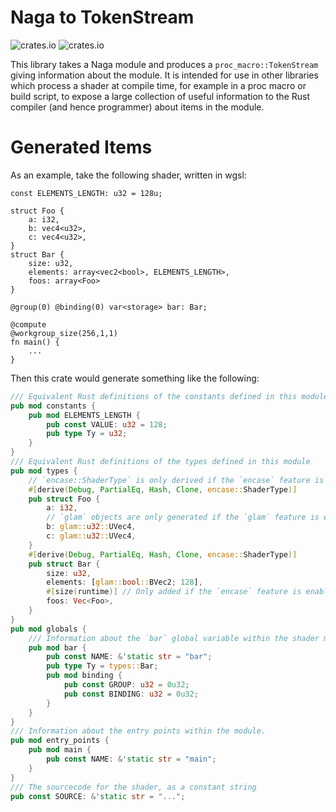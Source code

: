 # Naga to TokenStream
![crates.io](https://img.shields.io/crates/v/naga-to-tokenstream.svg)
![crates.io](https://img.shields.io/crates/l/naga-to-tokenstream.svg)

This library takes a Naga module and produces a `proc_macro::TokenStream` giving information about the module. It is intended for use in other libraries which process a shader at compile time, for example in a proc macro or build script, to expose a large collection of useful information to the Rust compiler (and hence programmer) about items in the module.

# Generated Items

As an example, take the following shader, written in wgsl:

```wgsl
const ELEMENTS_LENGTH: u32 = 128u;

struct Foo {
    a: i32,
    b: vec4<u32>,
    c: vec4<u32>,
}
struct Bar {
    size: u32,
    elements: array<vec2<bool>, ELEMENTS_LENGTH>,
    foos: array<Foo>
}

@group(0) @binding(0) var<storage> bar: Bar;

@compute
@workgroup_size(256,1,1)
fn main() {
    ...
}
```

Then this crate would generate something like the following:

```rust ignore
/// Equivalent Rust definitions of the constants defined in this module
pub mod constants {
    pub mod ELEMENTS_LENGTH {
        pub const VALUE: u32 = 128;
        pub type Ty = u32;
    }
}
/// Equivalent Rust definitions of the types defined in this module
pub mod types {
    // `encase::ShaderType` is only derived if the `encase` feature is enabled.
    #[derive(Debug, PartialEq, Hash, Clone, encase::ShaderType)] 
    pub struct Foo {
        a: i32,
        // `glam` objects are only generated if the `glam` feature is enabled.
        b: glam::u32::UVec4, 
        c: glam::u32::UVec4,
    }
    #[derive(Debug, PartialEq, Hash, Clone, encase::ShaderType)]
    pub struct Bar {
        size: u32,
        elements: [glam::bool::BVec2; 128],
        #[size(runtime)] // Only added if the `encase` feature is enabled.
        foos: Vec<Foo>,
    }
}
pub mod globals {
    /// Information about the `bar` global variable within the shader module.
    pub mod bar {
        pub const NAME: &'static str = "bar";
        pub type Ty = types::Bar;
        pub mod binding {
            pub const GROUP: u32 = 0u32;
            pub const BINDING: u32 = 0u32;
        }
    }
}
/// Information about the entry points within the module.
pub mod entry_points {
    pub mod main {
        pub const NAME: &'static str = "main";
    }
}
/// The sourcecode for the shader, as a constant string
pub const SOURCE: &'static str = "...";
```
